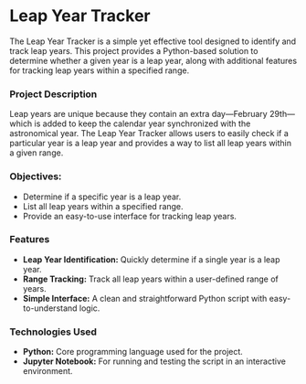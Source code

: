 # Leap Year Tracker 

The Leap Year Tracker is a simple yet effective tool designed to identify and track leap years. This project provides a Python-based solution to determine whether a given year is a leap year, along with additional features for tracking leap years within a specified range.

### Project Description
Leap years are unique because they contain an extra day—February 29th—which is added to keep the calendar year synchronized with the astronomical year. The Leap Year Tracker allows users to easily check if a particular year is a leap year and provides a way to list all leap years within a given range.

### Objectives:
* Determine if a specific year is a leap year.
* List all leap years within a specified range.
* Provide an easy-to-use interface for tracking leap years.

### Features
* ****Leap Year Identification:**** Quickly determine if a single year is a leap year.
* ****Range Tracking:**** Track all leap years within a user-defined range of years.
* ****Simple Interface:**** A clean and straightforward Python script with easy-to-understand logic.

### Technologies Used
* ****Python:**** Core programming language used for the project.
* ****Jupyter Notebook:**** For running and testing the script in an interactive environment.
